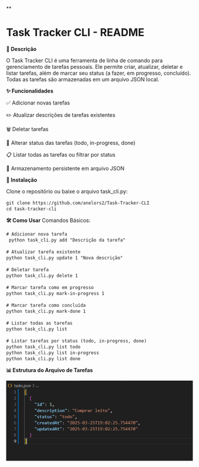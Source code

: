 **

# Task Tracker CLI - README

**📝 Descrição**

O Task Tracker CLI é uma ferramenta de linha de comando para gerenciamento de tarefas pessoais. Ele permite criar, atualizar, deletar e listar tarefas, além de marcar seu status (a fazer, em progresso, concluído). Todas as tarefas são armazenadas em um arquivo JSON local.

**✨ Funcionalidades**

✅ Adicionar novas tarefas

✏️ Atualizar descrições de tarefas existentes

🗑️ Deletar tarefas

🔄 Alterar status das tarefas (todo, in-progress, done)

📋 Listar todas as tarefas ou filtrar por status

💾 Armazenamento persistente em arquivo JSON

**🚀 Instalação**

Clone o repositório ou baixe o arquivo task_cli.py:

    git clone https://github.com/anelors2/Task-Tracker-CLI
	cd task-tracker-cli

**🛠️ Como Usar**
	Comandos Básicos:
	
    # Adicionar nova tarefa
	 python task_cli.py add "Descrição da tarefa"
	 
    # Atualizar tarefa existente
    python task_cli.py update 1 "Nova descrição"
    
    # Deletar tarefa  
    python task_cli.py delete 1
    
    # Marcar tarefa como em progresso    
    python task_cli.py mark-in-progress 1
    
    # Marcar tarefa como concluída    
    python task_cli.py mark-done 1

    # Listar todas as tarefas    
    python task_cli.py list

    # Listar tarefas por status (todo, in-progress, done)    
    python task_cli.py list todo    
    python task_cli.py list in-progress    
    python task_cli.py list done

**📊 Estrutura do Arquivo de Tarefas**

![alt text](image.png)
